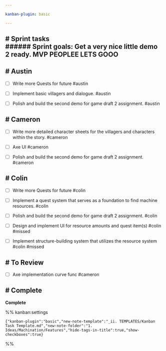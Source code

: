 ```yaml
---

kanban-plugin: basic

---
```


## # Sprint tasks<br>###### Sprint goals: Get a very nice little demo 2 ready. MVP PEOPLEE LETS GOOO



## # Austin

- [ ] Write more Quests for future #austin
- [ ] Implement basic villagers and dialogue. #austin
- [ ] Polish and build the second demo for game draft 2 assignment. #austin


## # Cameron

- [ ] Write more detailed character sheets for the villagers and characters within the story. #cameron
- [ ] Axe UI #cameron
- [ ] Polish and build the second demo for game draft 2 assignment. #cameron


## # Colin

- [ ] Write more Quests for future #colin
- [ ] Implement a quest system that serves as a foundation to find machine resources. #colin
- [ ] Polish and build the second demo for game draft 2 assignment. #colin
- [ ] Design and implement UI for resource amounts and quest item(s) #colin #missed
- [ ] Implement structure-building system that utilizes the resource system #colin #missed


## # To Review

- [ ] Axe implementation curve func  #cameron


## # Complete

**Complete**




%% kanban:settings
```
{"kanban-plugin":"basic","new-note-template":"_ii. TEMPLATES/Kanban Task Template.md","new-note-folder":"1. Ideas/Machination/Features","hide-tags-in-title":true,"show-checkboxes":true}
```
%%